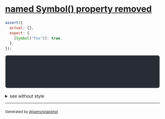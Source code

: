 # [named Symbol() property removed](../../symbol.test.js#L13)

```js
assert({
  actual: {},
  expect: {
    [Symbol("foo")]: true,
  },
});
```

![img](throw.svg)

<details>
  <summary>see without style</summary>

```console
AssertionError: actual and expect are different

actual: {}
expect: {
  Symbol("foo"): true,
}
```

</details>

---
<sub>
  Generated by <a href="https://github.com/jsenv/core/tree/main/packages/independent/snapshot">@jsenv/snapshot</a>
</sub>